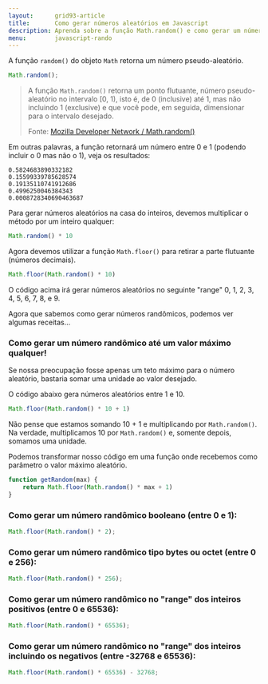 ```yaml
---
layout:      grid93-article
title:       Como gerar números aleatórios em Javascript
description: Aprenda sobre a função Math.random() e como gerar um número randômico entre 0 e 1 entre outras receitas
menu:        javascript-rando
---
```


A função `random()` do objeto `Math` retorna um número pseudo-aleatório.
```javascript
Math.random();
```


> A função `Math.random()` retorna um ponto flutuante, número pseudo-aleatório no intervalo [0, 1), isto é, de 0 (inclusive)
> até 1, mas não incluindo 1 (exclusive) e que você pode, em seguida, dimensionar para o intervalo desejado.
>
> Fonte: [Mozilla Developer Network / Math.random()](https://developer.mozilla.org/en-US/docs/Web/JavaScript/Reference/Global_Objects/Math/random "link-externo") 

Em outras palavras, a função retornará um número entre 0 e 1 (podendo incluir o 0 mas não o 1), veja os resultados:

    0.5824683890332182
    0.15599339785628574
    0.19135110741912686
    0.4996250046384343
    0.0008728340690463687


Para gerar números aleatórios na casa do inteiros, devemos multiplicar o método por um inteiro qualquer:
```javascript
Math.random() * 10
```


Agora devemos utilizar a função `Math.floor()` para retirar a parte flutuante (números decimais).

```javascript
Math.floor(Math.random() * 10)
```


O código acima irá gerar números aleatórios no seguinte "range" 0, 1, 2, 3, 4, 5, 6, 7, 8, e 9.

Agora que sabemos como gerar números randômicos, podemos ver algumas receitas...


### Como gerar um número randômico até um valor máximo qualquer!


Se nossa preocupação fosse apenas um teto máximo para o número aleatório, bastaria somar uma unidade ao valor desejado.

O código abaixo gera números aleatórios entre 1 e 10.

```javascript
Math.floor(Math.random() * 10 + 1)
```



Não pense que estamos somando 10 + 1 e multiplicando por `Math.random()`. Na verdade, multiplicamos 10 por `Math.random()`
e, somente depois, somamos uma unidade.

Podemos transformar nosso código em uma função onde recebemos como parâmetro o valor máximo aleatório.

```javascript
function getRandom(max) {
    return Math.floor(Math.random() * max + 1)
}
```



### Como gerar um número randômico booleano (entre 0 e 1):

```javascript
Math.floor(Math.random() * 2);
```


### Como gerar um número randômico tipo bytes ou octet (entre 0 e 256):

```javascript
Math.floor(Math.random() * 256);
```


### Como gerar um número randômico no "range" dos inteiros positivos (entre 0 e 65536):

```javascript
Math.floor(Math.random() * 65536);
```


### Como gerar um número randômico no "range" dos inteiros incluindo os negativos (entre -32768 e 65536):

```javascript
Math.floor(Math.random() * 65536) - 32768;
```